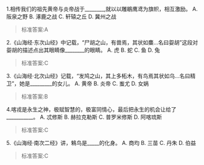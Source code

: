 1.相传我们的祖先黄帝与炎帝战于________,就以以雕鶡鹰鸢为旗帜，相互激励。
  A. 阪泉之野  B. 涿鹿之战  C. 轩辕之丘  D. 冀州之战
>标准答案:A
 
2.《山海经·东次山经》中记载，“尸胡之山，有兽焉，其状如麋...名曰妴胡”这段对妴胡的描述点出其眼睛像________的眼睛。
  A. 虎  B. 蛇  C. 鱼  D. 兔
>标准答案:C
 
3.《山海经·北次山经》记载，“发鸠之山，其上多柘木，有鸟焉其状如乌...名曰精卫”，她是_________的女儿。
  A. 黄帝  B. 炎帝  C. 蚩尤  D. 女娲
>标准答案:B
 
4.喀戎是永生之神，极赋智慧的，极富同情心，最后把永生的机会让给了___________。
  A. 忒修斯  B. 赫拉克勒斯  C. 普罗米修斯  D. 阿喀琉斯
>标准答案:C
 
5.《山海经·南次二经》讲，鴸鸟是_____的化身。
  A. 商均  B. 三苗  C. 丹朱  D. 伯益
>标准答案:C
 

